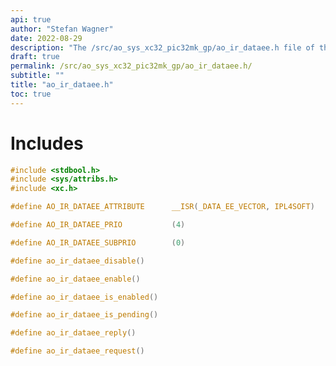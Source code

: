 ```yaml
---
api: true
author: "Stefan Wagner"
date: 2022-08-29
description: "The /src/ao_sys_xc32_pic32mk_gp/ao_ir_dataee.h file of the ao real-time operating system."
draft: true
permalink: /src/ao_sys_xc32_pic32mk_gp/ao_ir_dataee.h/ 
subtitle: ""
title: "ao_ir_dataee.h"
toc: true
---
```


# Includes

```c
#include <stdbool.h>
#include <sys/attribs.h>
#include <xc.h>
```

```c
#define AO_IR_DATAEE_ATTRIBUTE      __ISR(_DATA_EE_VECTOR, IPL4SOFT)
```

```c
#define AO_IR_DATAEE_PRIO           (4)
```

```c
#define AO_IR_DATAEE_SUBPRIO        (0)
```

```c
#define ao_ir_dataee_disable()
```

```c
#define ao_ir_dataee_enable()
```

```c
#define ao_ir_dataee_is_enabled()
```

```c
#define ao_ir_dataee_is_pending()
```

```c
#define ao_ir_dataee_reply()
```

```c
#define ao_ir_dataee_request()
```

